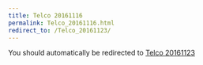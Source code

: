 ```yaml
---
title: Telco 20161116
permalink: Telco_20161116.html
redirect_to: /Telco_20161123/
---
```


You should automatically be redirected to [Telco 20161123](/Telco_20161123/)
